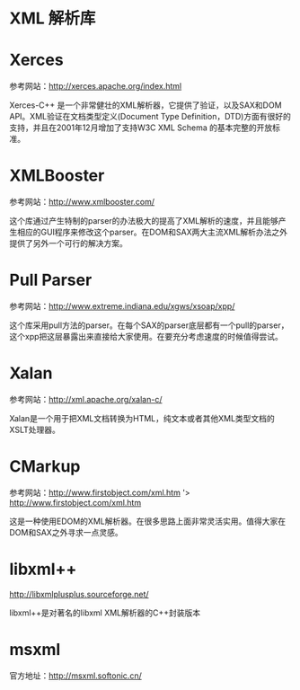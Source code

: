 # XML 解析库

# Xerces 

参考网站：http://xerces.apache.org/index.html

Xerces-C++ 是一个非常健壮的XML解析器，它提供了验证，以及SAX和DOM API。XML验证在文档类型定义(Document Type Definition，DTD)方面有很好的支持，并且在2001年12月增加了支持W3C XML Schema 的基本完整的开放标准。 

# XMLBooster 

参考网站：http://www.xmlbooster.com/ 

这个库通过产生特制的parser的办法极大的提高了XML解析的速度，并且能够产生相应的GUI程序来修改这个parser。在DOM和SAX两大主流XML解析办法之外提供了另外一个可行的解决方案。 

# Pull Parser 

参考网站：http://www.extreme.indiana.edu/xgws/xsoap/xpp/ 

这个库采用pull方法的parser。在每个SAX的parser底层都有一个pull的parser，这个xpp把这层暴露出来直接给大家使用。在要充分考虑速度的时候值得尝试。 
# Xalan 

参考网站：http://xml.apache.org/xalan-c/ 

Xalan是一个用于把XML文档转换为HTML，纯文本或者其他XML类型文档的XSLT处理器。 

# CMarkup 

参考网站：http://www.firstobject.com/xml.htm '> http://www.firstobject.com/xml.htm 

这是一种使用EDOM的XML解析器。在很多思路上面非常灵活实用。值得大家在DOM和SAX之外寻求一点灵感。 

# libxml++ 

http://libxmlplusplus.sourceforge.net/ 

libxml++是对著名的libxml XML解析器的C++封装版本 

# msxml

官方地址：http://msxml.softonic.cn/

